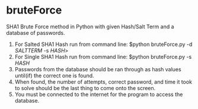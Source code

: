 # bruteForce
SHA1 Brute Force method in Python with given Hash/Salt Term and a database of passwords.

1. For Salted SHA1 Hash run from command line:
      $python bruteForce.py -d *SALTTERM* -s *HASH*>
2. For Single SHA1 Hash run from command line:
      $python bruteForce.py -s *HASH*
3. Passwords from the database should be ran through as hash values until(if) the correct one is found.
4. When found, the number of attempts, correct password, and time it took to solve should be the last thing to come onto the screen.
5. You must be connected to the internet for the program to access the database.
